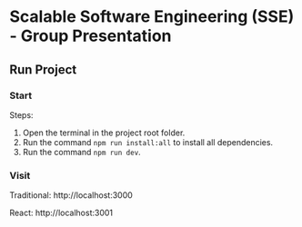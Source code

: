 # Scalable Software Engineering (SSE) - Group Presentation

## Run Project

### Start

Steps:

1. Open the terminal in the project root folder.
2. Run the command `npm run install:all` to install all dependencies.
3. Run the command `npm run dev`.

### Visit

Traditional: http://localhost:3000

React: http://localhost:3001
